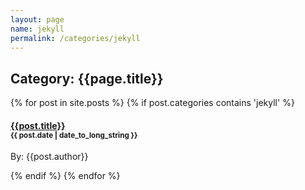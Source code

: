 ```yaml
---
layout: page
name: jekyll
permalink: /categories/jekyll
---
```


## Category: {{page.title}}



{% for post in site.posts %}
  {% if post.categories contains 'jekyll' %}
    
#### [{{post.title}}]({{site.url}}{{site.baseurl}}{{post.url}})<br/><small>{{ post.date | date_to_long_string }}</small>
By: {{post.author}}
    
  {% endif %}
{% endfor %}
